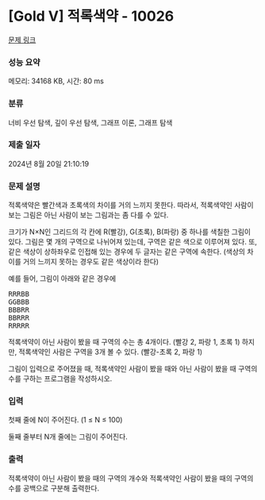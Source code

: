 # [Gold V] 적록색약 - 10026 

[문제 링크](https://www.acmicpc.net/problem/10026) 

### 성능 요약

메모리: 34168 KB, 시간: 80 ms

### 분류

너비 우선 탐색, 깊이 우선 탐색, 그래프 이론, 그래프 탐색

### 제출 일자

2024년 8월 20일 21:10:19

### 문제 설명

<p>적록색약은 빨간색과 초록색의 차이를 거의 느끼지 못한다. 따라서, 적록색약인 사람이 보는 그림은 아닌 사람이 보는 그림과는 좀 다를 수 있다.</p>

<p>크기가 N×N인 그리드의 각 칸에 R(빨강), G(초록), B(파랑) 중 하나를 색칠한 그림이 있다. 그림은 몇 개의 구역으로 나뉘어져 있는데, 구역은 같은 색으로 이루어져 있다. 또, 같은 색상이 상하좌우로 인접해 있는 경우에 두 글자는 같은 구역에 속한다. (색상의 차이를 거의 느끼지 못하는 경우도 같은 색상이라 한다)</p>

<p>예를 들어, 그림이 아래와 같은 경우에</p>

<pre>RRRBB
GGBBB
BBBRR
BBRRR
RRRRR</pre>

<p>적록색약이 아닌 사람이 봤을 때 구역의 수는 총 4개이다. (빨강 2, 파랑 1, 초록 1) 하지만, 적록색약인 사람은 구역을 3개 볼 수 있다. (빨강-초록 2, 파랑 1)</p>

<p>그림이 입력으로 주어졌을 때, 적록색약인 사람이 봤을 때와 아닌 사람이 봤을 때 구역의 수를 구하는 프로그램을 작성하시오.</p>

### 입력 

 <p>첫째 줄에 N이 주어진다. (1 ≤ N ≤ 100)</p>

<p>둘째 줄부터 N개 줄에는 그림이 주어진다.</p>

### 출력 

 <p>적록색약이 아닌 사람이 봤을 때의 구역의 개수와 적록색약인 사람이 봤을 때의 구역의 수를 공백으로 구분해 출력한다.</p>

